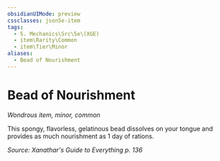 ```yaml
---
obsidianUIMode: preview
cssclasses: json5e-item
tags:
  - 5. Mechanics\Src\5e\(XGE)
  - item\Rarity\Common
  - item\Tier\Minor
aliases:
  - Bead of Nourishment
---
```

# Bead of Nourishment
*Wondrous item, minor, common*  


This spongy, flavorless, gelatinous bead dissolves on your tongue and provides as much nourishment as 1 day of rations.

*Source: Xanathar's Guide to Everything p. 136*
